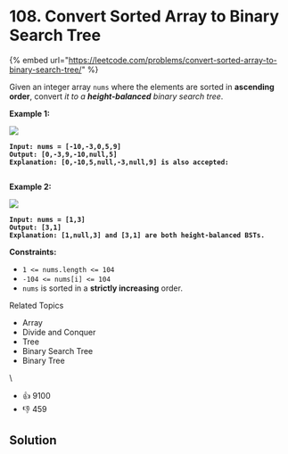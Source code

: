 # 108. Convert Sorted Array to Binary Search Tree

{% embed url="https://leetcode.com/problems/convert-sorted-array-to-binary-search-tree/" %}

Given an integer array `nums` where the elements are sorted in **ascending order**, convert _it to a **height-balanced**_ _binary search tree_.

**Example 1:**

![](https://assets.leetcode.com/uploads/2021/02/18/btree1.jpg)

<pre><code><strong>Input: nums = [-10,-3,0,5,9]
</strong><strong>Output: [0,-3,9,-10,null,5]
</strong><strong>Explanation: [0,-10,5,null,-3,null,9] is also accepted:
</strong>
</code></pre>

**Example 2:**

![](https://assets.leetcode.com/uploads/2021/02/18/btree.jpg)

<pre><code><strong>Input: nums = [1,3]
</strong><strong>Output: [3,1]
</strong><strong>Explanation: [1,null,3] and [3,1] are both height-balanced BSTs.
</strong></code></pre>

**Constraints:**

* `1 <= nums.length <= 104`
* `-104 <= nums[i] <= 104`
* `nums` is sorted in a **strictly increasing** order.

Related Topics

* Array
* Divide and Conquer
* Tree
* Binary Search Tree
* Binary Tree

\


* 👍 9100
* 👎 459

## Solution

